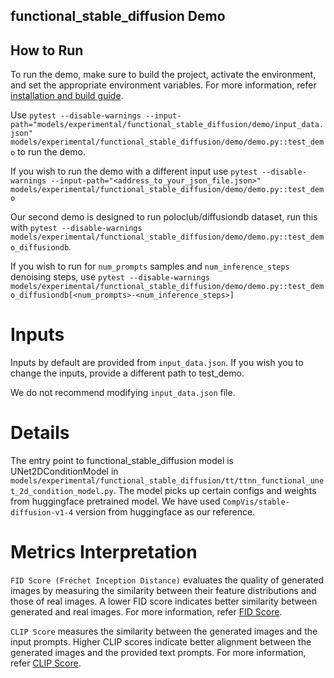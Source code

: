 ## functional_stable_diffusion Demo
## How to Run

To run the demo, make sure to build the project, activate the environment, and set the appropriate environment variables.
For more information, refer [installation and build guide](https://tenstorrent-metal.github.io/tt-metal/latest/get_started/get_started.html#install-and-build).

Use `pytest --disable-warnings --input-path="models/experimental/functional_stable_diffusion/demo/input_data.json" models/experimental/functional_stable_diffusion/demo/demo.py::test_demo` to run the demo.

If you wish to run the demo with a different input use `pytest --disable-warnings --input-path="<address_to_your_json_file.json>" models/experimental/functional_stable_diffusion/demo/demo.py::test_demo`

Our second demo is designed to run poloclub/diffusiondb dataset, run this with `pytest --disable-warnings models/experimental/functional_stable_diffusion/demo/demo.py::test_demo_diffusiondb`.

If you wish to run for `num_prompts` samples and `num_inference_steps` denoising steps, use `pytest --disable-warnings models/experimental/functional_stable_diffusion/demo/demo.py::test_demo_diffusiondb[<num_prompts>-<num_inference_steps>]`

# Inputs
Inputs by default are provided from `input_data.json`. If you wish you to change the inputs, provide a different path to test_demo.

We do not recommend modifying `input_data.json` file.

# Details
The entry point to  functional_stable_diffusion model is UNet2DConditionModel in `models/experimental/functional_stable_diffusion/tt/ttnn_functional_unet_2d_condition_model.py`. The model picks up certain configs and weights from huggingface pretrained model. We have used `CompVis/stable-diffusion-v1-4` version from huggingface as our reference.

# Metrics  Interpretation
`FID Score (Fréchet Inception Distance)` evaluates the quality of generated images by measuring the similarity between their feature distributions and those of real images. A lower FID score indicates better similarity between generated and real images.
For more information, refer [FID Score](https://lightning.ai/docs/torchmetrics/stable/image/frechet_inception_distance.html).

`CLIP Score` measures the similarity between the generated images and the input prompts. Higher CLIP scores indicate better alignment between the generated images and the provided text prompts.
For more information, refer [CLIP Score](https://lightning.ai/docs/torchmetrics/stable/multimodal/clip_score.html).
